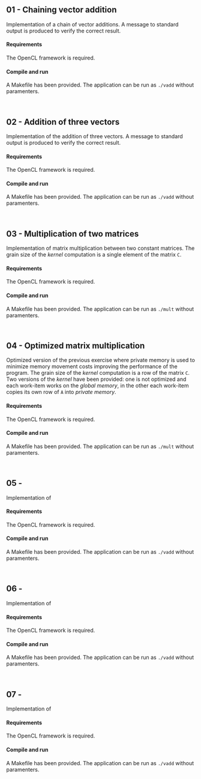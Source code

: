 ## 01 - Chaining vector addition
Implementation of a chain of vector additions. A message to standard output is produced to verify the correct result.

#### Requirements
The OpenCL framework is required.

#### Compile and run
A Makefile has been provided. The application can be run as ```./vadd``` without paramenters.

<br>

## 02 - Addition of three vectors
Implementation of the addition of three vectors. A message to standard output is produced to verify the correct result.

#### Requirements
The OpenCL framework is required.

#### Compile and run
A Makefile has been provided. The application can be run as ```./vadd``` without paramenters.

<br>

## 03 - Multiplication of two matrices
Implementation of matrix multiplication between two constant matrices. The grain size of the *kernel* computation is a single element of the matrix ```C```.

#### Requirements
The OpenCL framework is required.

#### Compile and run
A Makefile has been provided. The application can be run as ```./mult``` without paramenters.

<br>

## 04 - Optimized matrix multiplication
Optimized version of the previous exercise where private memory is used to minimize memory movement costs improving the performance of the program. The grain size of the *kernel* computation is a row of the matrix ```C```. Two versions of the *kernel* have been provided: one is not optimized and each work-item works on the *global memory*, in the other each work-item copies its own row of ```A``` into *private memory*.

#### Requirements
The OpenCL framework is required.

#### Compile and run
A Makefile has been provided. The application can be run as ```./mult``` without paramenters.

<br>

## 05 -
Implementation of

#### Requirements
The OpenCL framework is required.

#### Compile and run
A Makefile has been provided. The application can be run as ```./vadd``` without paramenters.

<br>

## 06 -
Implementation of

#### Requirements
The OpenCL framework is required.

#### Compile and run
A Makefile has been provided. The application can be run as ```./vadd``` without paramenters.

<br>

## 07 -
Implementation of

#### Requirements
The OpenCL framework is required.

#### Compile and run
A Makefile has been provided. The application can be run as ```./vadd``` without paramenters.
